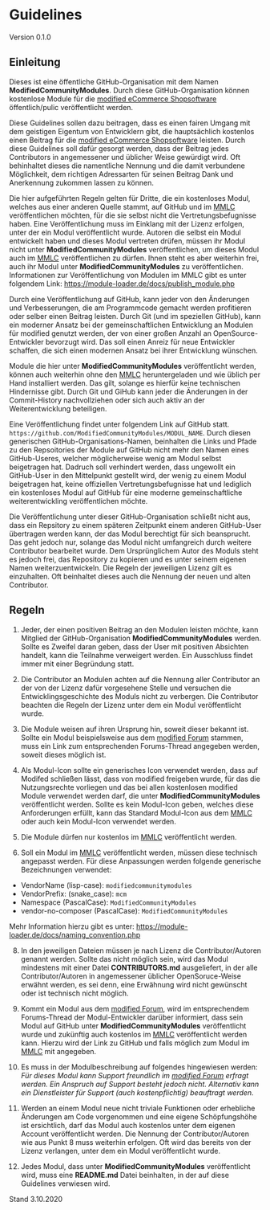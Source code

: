 # Guidelines
Version 0.1.0

## Einleitung
Dieses ist eine öffentliche GitHub-Organisation mit dem Namen **ModifiedCommunityModules**. Durch diese GitHub-Organisation können kostenlose Module für die [modified eCommerce Shopsoftware](https://www.modified-shop.org) öffentlich/pulic veröffentlicht werden.

Diese Guidelines sollen dazu beitragen, dass es einen fairen Umgang mit dem geistigen Eigentum von Entwicklern gibt, die hauptsächlich kostenlos einen Beitrag für die [modified eCommerce Shopsoftware](https://www.modified-shop.org) leisten. Durch diese Guidelines soll dafür gesorgt werden, dass der Beitrag jedes Contributors in angemessener und üblicher Weise gewürdigt wird. Oft behinhaltet dieses die namentliche Nennung und die damit verbundene Möglichkeit, dem richtigen Adressarten für seinen Beitrag Dank und Anerkennung zukommen lassen zu können.

Die hier aufgeführten Regeln gelten für Dritte, die ein kostenloses Modul, welches aus einer anderen Quelle stammt, auf GitHub und im [MMLC](https://module-loader.de) veröffentlichen möchten, für die sie selbst nicht die Vertretungsbefugnisse haben. Eine Veröffentlichung muss im Einklang mit der Lizenz erfolgen, unter der ein Modul veröffentlicht wurde. Autoren die selbst ein Modul entwickelt haben und dieses Modul vertreten drüfen, müssen ihr Modul nicht unter **ModifiedCommunityModules** veröffentlichen, um dieses Modul auch im [MMLC](https://module-loader.de) veröffentlichen zu dürfen. Ihnen steht es aber weiterhin frei, auch ihr Modul unter **ModifiedCommunityModules** zu veröffentlichen. Informationen zur Veröffentlichung von Modulen im MMLC gibt es unter folgendem Link: https://module-loader.de/docs/publish_module.php

Durch eine Veröffentlichung auf GitHub, kann jeder von den Änderungen und Verbesserungen, die am Programmcode gemacht werden profitieren oder selber einen Beitrag leisten. Durch Git (und im speziellen GitHub), kann ein moderner Ansatz bei der gemeinschaftlichen Entwicklung an Modulen für modified genutzt werden, der von einer großen Anzahl an OpenSource-Entwickler bevorzugt wird. Das soll einen Anreiz für neue Entwickler schaffen, die sich einen modernen Ansatz bei ihrer Entwicklung wünschen.

Module die hier unter **ModifiedCommunityModules** veröffentlicht werden, können auch weiterhin ohne den [MMLC](https://module-loader.de) heruntergeladen und wie üblich per Hand installiert werden. Das gilt, solange es hierfür keine technischen Hindernisse gibt. Durch Git und GiHub kann jeder die Änderungen in der Commit-History nachvollziehen oder sich auch aktiv an der Weiterentwicklung beteiligen.

Eine Veröffentlichung findet unter folgendem Link auf GitHub statt. `https://github.com/ModifiedCommunityModules/MODUL_NAME`. Durch diesen generischen GitHub-Organisations-Namen, beinhalten die Links und Pfade zu den Repsoitories der Module auf GitHub nicht mehr den Namen eines GitHub-Useres, welcher möglicherweise wenig am Modul selbst beigetragen hat. Dadruch soll verhindert werden, dass ungewollt ein GitHub-User in den Mittelpunkt gestellt wird, der wenig zu einem Modul beigetragen hat, keine offiziellen Vertretungsbefugnisse hat und lediglich ein kostenloses Modul auf GitHub für eine moderne gemeinschaftliche weiterentwickling veröffentlichen möchte.

Die Veröffentlichung unter dieser GitHub-Organisation schließt nicht aus, dass ein Repsitory zu einem späteren Zeitpunkt einem anderen GitHub-User übertragen werden kann, der das Modul berechtigt für sich beansprucht. Das geht jedoch nur, solange das Modul nicht umfangreich durch weitere Contributor bearbeitet wurde. Dem Ursprünglichem Autor des Moduls steht es jedoch frei, das Repository zu kopieren und es unter seinem eigenen Namen weiterzuentwickeln. Die Regeln der jeweiligen Lizenz gilt es einzuhalten. Oft beinhaltet dieses auch die Nennung der neuen und alten Contributor.

## Regeln
1. Jeder, der einen positiven Beitrag an den Modulen leisten möchte, kann Mitglied der GitHub-Organisation **ModifiedCommunityModules** werden. Sollte es Zweifel daran geben, dass der User mit positiven Absichten handelt, kann die Teilnahme verweigert werden. Ein Ausschluss findet immer mit einer Begründung statt.

2. Die Contributor an Modulen achten auf die Nennung aller Contributor an der von der Lizenz dafür vorgesehene Stelle und versuchen die Entwicklingsgeschichte des Moduls nicht zu verbergen. Die Contributor beachten die Regeln der Lizenz unter dem ein Modul veröffentlicht wurde.

3. Die Module weisen auf ihren Ursprung hin, soweit dieser bekannt ist. Sollte ein Modul beispielsweise aus dem [modified Forum](https://www.modified-shop.org/forum/) stammen, muss ein Link zum entsprechenden Forums-Thread angegeben werden, soweit dieses möglich ist.

5. Als Modul-Icon sollte ein generisches Icon verwendet werden, dass auf Modifed schließen lässt, dass von modified freigeben wurde, für das die Nutzungsrechte vorliegen und das bei allen kostenlosen modified Module verwendet werden darf, die unter **ModifiedCommunityModules** veröffentlicht werden. Sollte es kein Modul-Icon geben, welches diese Anforderungen erfüllt, kann das Standard Modul-Icon aus dem [MMLC](https://module-loader.de) oder auch kein Modul-Icon verwendet werden.

6. Die Module dürfen nur kostenlos im [MMLC](https://module-loader.de) veröffentlicht werden.

7. Soll ein Modul im [MMLC](https://module-loader.de) veröffentlicht werden, müssen diese technisch angepasst werden. Für diese Anpassungen werden folgende generische Bezeichnungen verwendet: 
- VendorName (lisp-case):	`modifiedcommunitymodules`
- VendorPrefix:	(snake_case):	`mcm`
- Namespace	(PascalCase):	`ModifiedCommunityModules`
- vendor-no-composer (PascalCase): `ModifiedCommunityModules`

Mehr Information hierzu gibt es unter: https://module-loader.de/docs/naming_convention.php

8. In den jeweiligen Dateien müssen je nach Lizenz die Contributor/Autoren genannt werden. Sollte das nicht möglich sein, wird das Modul mindestens mit einer Datei **CONTRIBUTORS.md** ausgeliefert, in der alle Contributor/Autoren in angemessener üblicher OpenSoruce-Weise erwähnt werden, es sei denn, eine Erwähnung wird nicht gewünscht oder ist technisch nicht möglich.

9. Kommt ein Modul aus dem [modified Forum](https://www.modified-shop.org/forum/), wird im entsprechendem Forums-Thread der Modul-Entwickler darüber informiert, dass sein Modul auf GitHub unter **ModifiedCommunityModules** veröffentlicht wurde und zukünftig auch kostenlos im [MMLC](https://module-loader.de) veröffentlicht werden kann. Hierzu wird der Link zu GitHub und falls möglich zum Modul im [MMLC](https://module-loader.de) mit angegeben.

10. Es muss in der Modulbeschreibung auf folgendes hingewiesen werden: *Für dieses Modul kann Support freundlich im [modified Forum](https://www.modified-shop.org/forum/) erfragt werden. Ein Anspruch auf Support besteht jedoch nicht. Alternativ kann ein Dienstleister für Support (auch kostenpflichtig) beauftragt werden.*

11. Werden an einem Modul neue nicht triviale Funktionen oder erhebliche Änderungen am Code vorgenommen und eine eigene Schöpfungshöhe ist ersichtlich, darf das Modul auch kostenlos unter dem eigenen Account veröffentlicht werden. Die Nennung der Contributor/Autoren wie aus Punkt 8 muss weiterhin erfolgen. Oft wird das bereits von der Lizenz verlangen, unter dem ein Modul veröffentlicht wurde.

12. Jedes Modul, dass unter **ModifiedCommunityModules** veröffentlicht wird, muss eine **README.md** Datei beinhalten, in der auf diese Guidelines verwiesen wird.

Stand 3.10.2020
